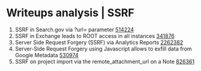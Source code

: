 # Writeups analysis | SSRF 

1. SSRF in Search.gov via ?url= parameter [514224](./514224/README.md)  
2. SSRF in Exchange leads to ROOT access in all instances [341876](./341876/README.md)  
3. Server Side Request Forgery (SSRF) via Analytics Reports [2262382](./2262382/README.md)  
1. Server-Side Request Forgery using Javascript allows to exfill data from Google Metadata [530974](./530974/README.md)  
5. SSRF on project import via the remote_attachment_url on a Note [826361](./826361/README.md)  

